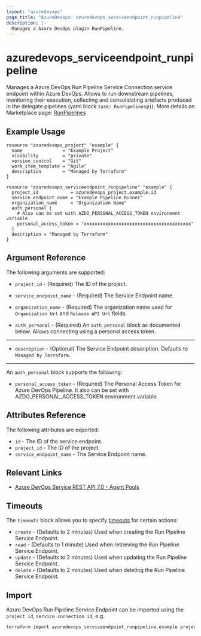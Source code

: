 ```yaml
---
layout: "azuredevops"
page_title: "AzureDevops: azuredevops_serviceendpoint_runpipeline"
description: |-
  Manages a Azure DevOps plugin RunPipeline.
---
```


# azuredevops_serviceendpoint_runpipeline

Manages a Azure DevOps Run Pipeline Service Connection service endpoint within Azure DevOps. Allows to run downstream pipelines, monitoring their execution, collecting and consolidating artefacts produced in the delegate pipelines (yaml block `task: RunPipelines@1`). More details on Marketplace page: [RunPipelines](https://marketplace.visualstudio.com/items?itemName=CSE-DevOps.RunPipelines)

## Example Usage

```hcl
resource "azuredevops_project" "example" {
  name               = "Example Project"
  visibility         = "private"
  version_control    = "Git"
  work_item_template = "Agile"
  description        = "Managed by Terraform"
}

resource "azuredevops_serviceendpoint_runpipeline" "example" {
  project_id            = azuredevops_project.example.id
  service_endpoint_name = "Example Pipeline Runner"
  organization_name     = "Organization Name"
  auth_personal {
    # Also can be set with AZDO_PERSONAL_ACCESS_TOKEN environment variable
    personal_access_token = "xxxxxxxxxxxxxxxxxxxxxxxxxxxxxxxxxxxxxxxx"
  }
  description = "Managed by Terraform"
}
```

## Argument Reference

The following arguments are supported:

* `project_id` - (Required) The ID of the project.

* `service_endpoint_name` - (Required) The Service Endpoint name.

* `organization_name` - (Required) The organization name used for `Organization Url` and `Release API Url` fields.

* `auth_personal` - (Required) An `auth_personal` block as documented below. Allows connecting using a personal access token.

---

* `description` - (Optional) The Service Endpoint description. Defaults to `Managed by Terraform`.

---

An `auth_personal` block supports the following:

* `personal_access_token` - (Required) The Personal Access Token for Azure DevOps Pipeline. It also can be set with AZDO_PERSONAL_ACCESS_TOKEN environment variable.

## Attributes Reference

The following attributes are exported:

* `id` - The ID of the service endpoint.
* `project_id` - The ID of the project.
* `service_endpoint_name` - The Service Endpoint name.

## Relevant Links

- [Azure DevOps Service REST API 7.0 - Agent Pools](https://docs.microsoft.com/en-us/rest/api/azure/devops/serviceendpoint/endpoints?view=azure-devops-rest-7.0)

## Timeouts

The `timeouts` block allows you to specify [timeouts](https://developer.hashicorp.com/terraform/language/resources/syntax#operation-timeouts) for certain actions:

* `create` - (Defaults to 2 minutes) Used when creating the Run Pipeline Service Endpoint.
* `read` - (Defaults to 1 minute) Used when retrieving the Run Pipeline Service Endpoint.
* `update` - (Defaults to 2 minutes) Used when updating the Run Pipeline Service Endpoint.
* `delete` - (Defaults to 2 minutes) Used when deleting the Run Pipeline Service Endpoint.

## Import

Azure DevOps Run Pipeline Service Endpoint can be imported using the `project id`, `service connection id`, e.g.

```sh
terraform import azuredevops_serviceendpoint_runpipeline.example projectID/00000000-0000-0000-0000-000000000000
```
